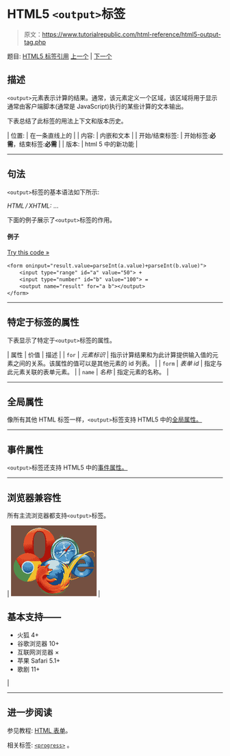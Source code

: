 # HTML5 `<output>`标签

> 原文：<https://www.tutorialrepublic.com/html-reference/html5-output-tag.php>

题目: [HTML5 标签引用](html5-tags.php) [上一个](html-option-tag.php) | [下一个](html-p-tag.php)

## 描述

`<output>`元素表示计算的结果。通常，该元素定义一个区域，该区域将用于显示通常由客户端脚本(通常是 JavaScript)执行的某些计算的文本输出。

下表总结了此标签的用法上下文和版本历史。

| 位置: | 在一条直线上的 |
| 内容: | 内嵌和文本 |
| 开始/结束标签: | 开始标签:**必需**，结束标签:**必需** |
| 版本: | html 5 中的新功能 |

* * *

## 句法

`<output>`标签的基本语法如下所示:

*HTML / XHTML:* <output> ... </output>

下面的例子展示了`<output>`标签的作用。

#### 例子

[Try this code »](../codelab.php?topic=html5&file=output-tag "Try this code using online Editor")

```
<form oninput="result.value=parseInt(a.value)+parseInt(b.value)">
    <input type="range" id="a" value="50"> +
    <input type="number" id="b" value="100"> =
    <output name="result" for="a b"></output>
</form>
```

* * *

## 特定于标签的属性

下表显示了特定于`<output>`标签的属性。

| 属性 | 价值 | 描述 |
| `for` | *元素标识* | 指示计算结果和为此计算提供输入值的元素之间的关系。该属性的值可以是其他元素的 id 列表。 |
| `form` | *表单 id* | 指定与此元素关联的表单元素。 |
| `name` | *名称* | 指定元素的名称。 |

* * *

## 全局属性

像所有其他 HTML 标签一样，`<output>`标签支持 HTML5 中的[全局属性。](html5-global-attributes.php)

* * *

## 事件属性

`<output>`标签还支持 HTML5 中的[事件属性。](html5-event-attributes.php)

* * *

## 浏览器兼容性

所有主流浏览器都支持`<output>`标签。

| ![Browsers Icon](img/e9331123c77668c1832e541c2fca1002.png) | 

## 基本支持——

*   火狐 4+
*   谷歌浏览器 10+
*   互联网浏览器 ×
*   苹果 Safari 5.1+
*   歌剧 11+

 |

* * *

## 进一步阅读

参见教程: [HTML 表单](../html-tutorial/html-forms.php)。

相关标签: [`<progress>`](html5-progress-tag.php) 。
